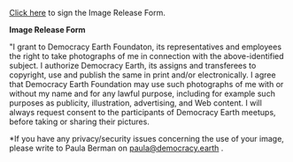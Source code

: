 [Click here](https://docs.google.com/forms/d/e/1FAIpQLSel8XCZsu385Eg2o19l9IpLaB89DnIraIOpl1g17X8Y-NCyfw/viewform) to sign the Image Release Form.

**Image Release Form**

"I grant to Democracy Earth Foundaton, its representatives and employees the right to take photographs of me in connection with the above-identified subject. I authorize Democracy Earth, its
assigns and transferees to copyright, use and publish the same in print
and/or electronically. I agree that Democracy Earth Foundation may use such photographs of me
with or without my name and for any lawful purpose, including for example such purposes as publicity, illustration, advertising, and Web content.
I will always request consent to the participants of Democracy Earth meetups, before taking or sharing their pictures. 

*If you have any privacy/security issues concerning the use of your image, please write to Paula Berman on paula@democracy.earth .
